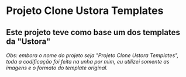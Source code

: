 # Projeto Clone Ustora Templates
## Este projeto teve como base um dos templates da "Ustora"

*Obs: embora o nome do projeto seja "Projeto Clone Ustora Templates", toda a codificação foi feita na unha por mim, eu utilizei somente as imagens e o formato do template original.*
